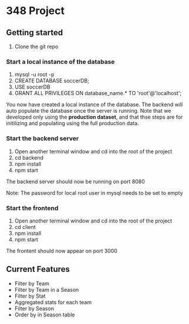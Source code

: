 # 348 Project

## Getting started

1. Clone the git repo

### Start a local instance of the database

1. mysql -u root -p
2. CREATE DATABASE soccerDB;
3. USE soccerDB
4. GRANT ALL PRIVILEGES ON database_name.\* TO 'root'@'localhost';

You now have created a local instance of the database. The backend will auto populate the database once the server is running. Note that we developed only using the **production dataset**, and that thse steps are for initilizing and populating using the full production data.

### Start the backend server

1. Open another terminal window and cd into the root of the project
2. cd backend
3. npm install
4. npm start

The backend server should now be running on port 8080

Note: The password for local root user in mysql needs to be set to empty

### Start the frontend

1. Open another terminal window and cd into the root of the project
2. cd client
3. npm install
4. npm start

The frontent should now appear on port 3000


## Current Features
- Filter by Team
- Filter by Team in a Season
- Filter by Stat 
- Aggregated stats for each team
- Filter by Season
- Order by in Season table
